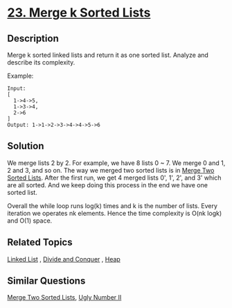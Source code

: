 # [23. Merge k Sorted Lists](https://leetcode.com/problems/merge-k-sorted-lists)

## Description

Merge k sorted linked lists and return it as one sorted list. Analyze and describe its complexity.

Example:

```
Input:
[
  1->4->5,
  1->3->4,
  2->6
]
Output: 1->1->2->3->4->4->5->6
```

## Solution

We merge lists 2 by 2. For example, we have 8 lists 0 ~ 7. We merge 0 and 1, 2 and 3, and so on. The way we merged two sorted lists is in [Merge Two Sorted Lists](https://github.com/mtmmy/Leetcode/tree/master/Csharp/Leetcode/0021_MergedTwoSortedList). After the first run, we get 4 merged lists 0', 1', 2', and 3' which are all sorted. And we keep doing this process in the end we have one sorted list.

Overall the while loop runs log(k) times and k is the number of lists. Every iteration we operates nk elements. Hence the time complexity is O(nk logk) and O(1) space. 

## Related Topics

[Linked List](https://leetcode.com/tag/linked-list/) , [Divide and Conquer](https://leetcode.com/tag/divide-and-conquer/) , [Heap](https://leetcode.com/tag/heap/) 

## Similar Questions

[Merge Two Sorted Lists](https://leetcode.com/problems/merge-two-sorted-lists/), [Ugly Number II](https://leetcode.com/problems/ugly-number-ii/)
